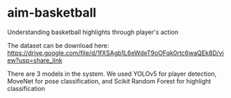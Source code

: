 # aim-basketball

Understanding basketball highlights through player's action

The dataset can be download here: https://drive.google.com/file/d/1fXSAgb1L6eWdeT9oOFqk0rtc6waQEk8D/view?usp=share_link

There are 3 models in the system. We used YOLOv5 for player detection, MoveNet for pose classification, and Scikit Random Forest for highlight classification
